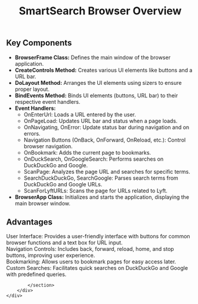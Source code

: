 <!DOCTYPE html>
<html lang="en">
<head>
    <meta charset="UTF-8">
    <meta name="viewport" content="width=device-width, initial-scale=1.0">
    
<body>
    <header>
        <div class="container">
            <h1>SmartSearch Browser Overview</h1>
        </div>
    </header>
    <div class="container">
        <div class="main-content">
            <section class="section">
                <h2>Key Components</h2>
                <ul>
                    <li><strong>BrowserFrame Class:</strong> Defines the main window of the browser application.</li>
                    <li><strong>CreateControls Method:</strong> Creates various UI elements like buttons and a URL bar.</li>
                    <li><strong>DoLayout Method:</strong> Arranges the UI elements using sizers to ensure proper layout.</li>
                    <li><strong>BindEvents Method:</strong> Binds UI elements (buttons, URL bar) to their respective event handlers.</li>
                    <li><strong>Event Handlers:</strong>
                        <ul>
                            <li>OnEnterUrl: Loads a URL entered by the user.</li>
                            <li>OnPageLoad: Updates URL bar and status when a page loads.</li>
                            <li>OnNavigating, OnError: Update status bar during navigation and on errors.</li>
                            <li>Navigation Buttons (OnBack, OnForward, OnReload, etc.): Control browser navigation.</li>
                            <li>OnBookmark: Adds the current page to bookmarks.</li>
                            <li>OnDuckSearch, OnGoogleSearch: Performs searches on DuckDuckGo and Google.</li>
                            <li>ScanPage: Analyzes the page URL and searches for specific terms.</li>
                            <li>SearchDuckDuckGo, SearchGoogle: Parses search terms from DuckDuckGo and Google URLs.</li>
                            <li>ScanForLyftURLs: Scans the page for URLs related to Lyft.</li>
                        </ul>
                    </li>
                    <li><strong>BrowserApp Class:</strong> Initializes and starts the application, displaying the main browser window.</li>
                </ul>
            </section>
            <section class="section">
                <h2>Advantages</h2>
                <div class="advantages">
                    <div>User Interface: Provides a user-friendly interface with buttons for common browser functions and a text box for URL input.</div>
                    <div>Navigation Controls: Includes back, forward, reload, home, and stop buttons, improving user experience.</div>
                    <div>Bookmarking: Allows users to bookmark pages for easy access later.</div>
                    <div>Custom Searches: Facilitates quick searches on DuckDuckGo and Google with predefined queries.</div>
                </div>
            </section>
            <section class="section">
               
            </section>
        </div>
    </div>
</body>
</html>
